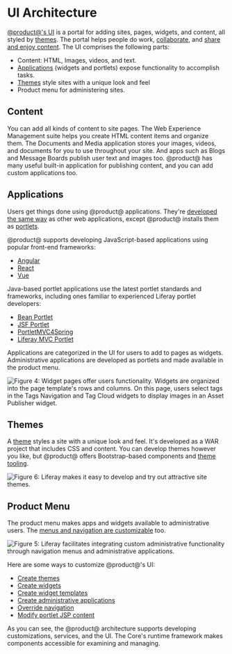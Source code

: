 # UI Architecture

[@product@'s UI](/docs/7-2/user/-/knowledge_base/u/the-liferay-distinction)
is a portal for adding sites, pages, widgets, and content, all styled by 
[themes](/docs/7-2/frameworks/-/knowledge_base/f/themes-introduction).
The portal helps people do work,
[collaborate](/docs/7-2/user/-/knowledge_base/u/collaboration),
and
[share and enjoy content](/docs/7-2/user/-/knowledge_base/u/web-experience-management).
The UI comprises the following parts:

-   Content: HTML, Images, videos, and text. 
-   [Applications](/docs/7-2/appdev/-/knowledge_base/a/application-development)
    (widgets and portlets) expose functionality to accomplish tasks.
-   [Themes](/docs/7-2/frameworks/-/knowledge_base/f/themes-introduction)
    style sites with a unique look and feel
-   Product menu for administering sites. 

## Content 

You can add all kinds of content to site pages. The Web Experience Management
suite helps you create HTML content items and organize them. The Documents and
Media application stores your images, videos, and documents for you to use
throughout your site. And apps such as Blogs and Message Boards publish user
text and images too. @product@ has many useful built-in application for
publishing content, and you can add custom applications too. 

## Applications

Users get things done using @product@ applications. They're
[developed the same way](/7-2/appdev/-/knowledge_base/a/web-front-ends)
as other web applications, except @product@ installs them as
[portlets](/docs/7-2/frameworks/-/knowledge_base/f/portlets).

@product@ supports developing JavaScript-based applications using popular
front-end frameworks:

-   [Angular](/docs/7-2/appdev/-/knowledge_base/a/developing-an-angular-application)
-   [React](/docs/7-2/appdev/-/knowledge_base/a/developing-a-react-application)
-   [Vue](/docs/7-2/appdev/-/knowledge_base/a/developing-a-vue-application)

Java-based portlet applications use the latest portlet standards and frameworks,
including ones familiar to experienced Liferay portlet developers:

-   [Bean Portlet](/docs/7-2/appdev/-/knowledge_base/a/bean-portlet)
-   [JSF Portlet](/docs/7-2/appdev/-/knowledge_base/a/jsf-portlet)
-   [PortletMVC4Spring](/docs/7-2/appdev/-/knowledge_base/a/portletmvc4spring)
-   [Liferay MVC Portlet](/docs/7-2/appdev/-/knowledge_base/a/liferay-mvc-portlet)

Applications are categorized in the UI for users to add to pages as widgets.
Administrative applications are developed as portlets and made available in the
product menu.

![Figure 4: Widget pages offer users functionality. Widgets are organized into the page template's rows and columns. On this page, users select tags in the Tags Navigation and Tag Cloud widgets to display images in an Asset Publisher widget.](../../images/architecture-ui-widgets.png)

## Themes

A
[theme](/docs/7-2/frameworks/-/knowledge_base/f/themes-introduction)
styles a site with a unique look and feel. It's developed as a WAR project that
includes CSS and content. You can develop themes however you like, but @product@
offers Bootstrap-based components and
[theme tooling](/docs/7-2/frameworks/-/knowledge_base/f/developing-themes).

![Figure 6: Liferay makes it easy to develop and try out attractive site themes.](../../images/architecture-ui-themes.png)

## Product Menu

The product menu makes apps and widgets available to administrative users. The
[menus and navigation are customizable](/docs/7-2/frameworks/-/knowledge_base/f/screen-navigation-framework)
too.

![Figure 5: Liferay facilitates integrating custom administrative functionality through navigation menus and administrative applications.](../../images/architecture-ui-menus-and-panel-app.png)

Here are some ways to customize @product@'s UI:

-   [Create themes](/docs/7-2/frameworks/-/knowledge_base/f/themes-introduction)
-   [Create widgets](/docs/7-2/appdev/-/knowledge_base/a/web-front-ends)
-   [Create widget templates](/docs/7-2/customization/-/knowledge_base/c/customizing-widgets)
-   [Create administrative applications](/docs/7-2/tutorials/-/knowledge_base/t/writing-an-administrative-portlet)
-   [Override navigation](/docs/7-2/frameworks/-/knowledge_base/f/screen-navigation-framework)
-   [Modify portlet JSP content](/docs/7-2/customization/-/knowledge_base/c/customizing-jsps)

As you can see, the @product@ architecture supports developing customizations,
services, and the UI. The Core's runtime framework makes components accessible
for examining and managing.
